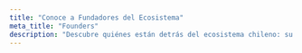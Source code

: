 ```yaml
---
title: "Conoce a Fundadores del Ecosistema"
meta_title: "Founders"
description: "Descubre quiénes están detrás del ecosistema chileno: su visión, experiencia y compromiso con la innovación y el emprendimiento."
---
```

